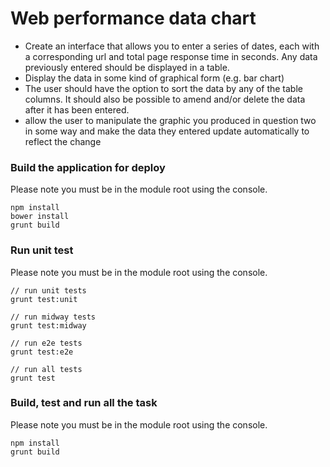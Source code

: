 Web performance data chart
==========================

* Create an interface that allows you to enter a series of dates, each with a corresponding url and total
page response time in seconds. Any data previously entered should be displayed in a table.
* Display the data in some kind of graphical form (e.g. bar chart)
* The user should have the option to sort the data by any of the table columns. 
It should also be possible to amend and/or delete the data after it has been entered.
* allow the user to manipulate the graphic you produced in question two in some way and make the data they 
entered update automatically to reflect the change

### Build the application for deploy

Please note you must be in the module root using the console.

```
npm install
bower install
grunt build
```

### Run unit test
 
Please note you must be in the module root using the console.

```
// run unit tests
grunt test:unit

// run midway tests
grunt test:midway

// run e2e tests
grunt test:e2e

// run all tests
grunt test
```

### Build, test and run all the task

Please note you must be in the module root using the console.

```
npm install
grunt build
```
